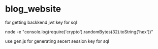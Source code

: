 # blog_website
for getting backkend jwt key for sql

node -e "console.log(require('crypto').randomBytes(32).toString('hex'))"

use gen.js for generating secert session key for sql
